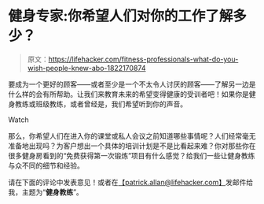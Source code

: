 # 健身专家:你希望人们对你的工作了解多少？

> 原文：<https://lifehacker.com/fitness-professionals-what-do-you-wish-people-knew-abo-1822170874>

要成为一个更好的顾客——或者至少是一个不太令人讨厌的顾客——了解另一边是什么样的会有所帮助。让我们来教育未来的希望变得健康的受训者吧！如果你是健身教练或班级教练，或者曾经是，我们希望听到你的声音。

Watch

那么，你希望人们在进入你的课堂或私人会议之前知道哪些事情呢？人们经常毫无准备地出现吗？为客户想出一个具体的培训计划是不是比看起来难？你对那些你在很多健身房看到的“免费获得第一次锻炼”项目有什么感觉？给我们一些让健身教练与众不同的细节和经验。

请在下面的评论中发表意见！或者在[【patrick.allan@lifehacker.com】](http://mailto:patrick.allan@lifehacker.com/)发邮件给我，主题为“**健身教练**”。